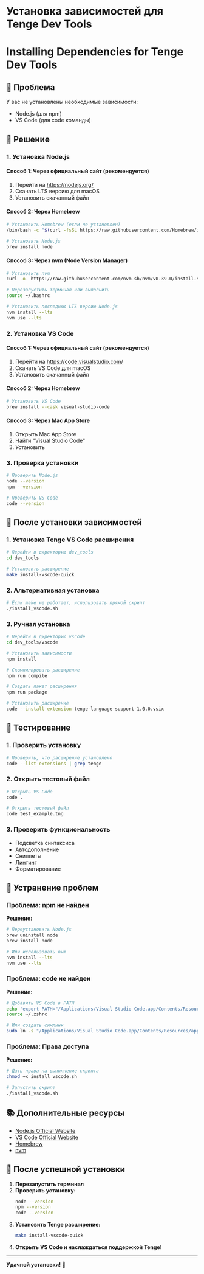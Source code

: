 # Установка зависимостей для Tenge Dev Tools
# Installing Dependencies for Tenge Dev Tools

## 🚨 Проблема
У вас не установлены необходимые зависимости:
- Node.js (для npm)
- VS Code (для code команды)

## 🔧 Решение

### 1. Установка Node.js

#### Способ 1: Через официальный сайт (рекомендуется)
1. Перейти на https://nodejs.org/
2. Скачать LTS версию для macOS
3. Установить скачанный файл

#### Способ 2: Через Homebrew
```bash
# Установить Homebrew (если не установлен)
/bin/bash -c "$(curl -fsSL https://raw.githubusercontent.com/Homebrew/install/HEAD/install.sh)"

# Установить Node.js
brew install node
```

#### Способ 3: Через nvm (Node Version Manager)
```bash
# Установить nvm
curl -o- https://raw.githubusercontent.com/nvm-sh/nvm/v0.39.0/install.sh | bash

# Перезапустить терминал или выполнить
source ~/.bashrc

# Установить последнюю LTS версию Node.js
nvm install --lts
nvm use --lts
```

### 2. Установка VS Code

#### Способ 1: Через официальный сайт (рекомендуется)
1. Перейти на https://code.visualstudio.com/
2. Скачать VS Code для macOS
3. Установить скачанный файл

#### Способ 2: Через Homebrew
```bash
# Установить VS Code
brew install --cask visual-studio-code
```

#### Способ 3: Через Mac App Store
1. Открыть Mac App Store
2. Найти "Visual Studio Code"
3. Установить

### 3. Проверка установки

```bash
# Проверить Node.js
node --version
npm --version

# Проверить VS Code
code --version
```

## 🚀 После установки зависимостей

### 1. Установка Tenge VS Code расширения
```bash
# Перейти в директорию dev_tools
cd dev_tools

# Установить расширение
make install-vscode-quick
```

### 2. Альтернативная установка
```bash
# Если make не работает, использовать прямой скрипт
./install_vscode.sh
```

### 3. Ручная установка
```bash
# Перейти в директорию vscode
cd dev_tools/vscode

# Установить зависимости
npm install

# Скомпилировать расширение
npm run compile

# Создать пакет расширения
npm run package

# Установить расширение
code --install-extension tenge-language-support-1.0.0.vsix
```

## 🧪 Тестирование

### 1. Проверить установку
```bash
# Проверить, что расширение установлено
code --list-extensions | grep tenge
```

### 2. Открыть тестовый файл
```bash
# Открыть VS Code
code .

# Открыть тестовый файл
code test_example.tng
```

### 3. Проверить функциональность
- Подсветка синтаксиса
- Автодополнение
- Сниппеты
- Линтинг
- Форматирование

## 🚨 Устранение проблем

### Проблема: npm не найден
**Решение:**
```bash
# Переустановить Node.js
brew uninstall node
brew install node

# Или использовать nvm
nvm install --lts
nvm use --lts
```

### Проблема: code не найден
**Решение:**
```bash
# Добавить VS Code в PATH
echo 'export PATH="/Applications/Visual Studio Code.app/Contents/Resources/app/bin:$PATH"' >> ~/.zshrc
source ~/.zshrc

# Или создать симлинк
sudo ln -s "/Applications/Visual Studio Code.app/Contents/Resources/app/bin/code" /usr/local/bin/code
```

### Проблема: Права доступа
**Решение:**
```bash
# Дать права на выполнение скрипта
chmod +x install_vscode.sh

# Запустить скрипт
./install_vscode.sh
```

## 📚 Дополнительные ресурсы

- [Node.js Official Website](https://nodejs.org/)
- [VS Code Official Website](https://code.visualstudio.com/)
- [Homebrew](https://brew.sh/)
- [nvm](https://github.com/nvm-sh/nvm)

## 🎯 После успешной установки

1. **Перезапустить терминал**
2. **Проверить установку:**
   ```bash
   node --version
   npm --version
   code --version
   ```
3. **Установить Tenge расширение:**
   ```bash
   make install-vscode-quick
   ```
4. **Открыть VS Code и наслаждаться поддержкой Tenge!**

---

**Удачной установки! 🚀**








